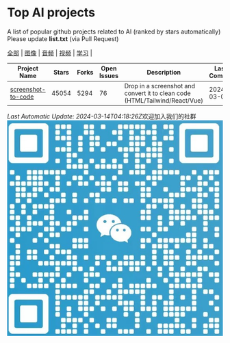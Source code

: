 # Top AI projects
A list of popular github projects related to AI (ranked by stars automatically)
Please update **list.txt** (via Pull Request)

<a href="./README.md">全部</a> |   <a href="./READMEpicture.md">图像</a> |   <a href="./READMEaudio.md">音频</a> | <a href="./READMEvideo.md">视频</a> | <a href="./READMElearn.md">学习</a> | 

| Project Name | Stars | Forks | Open Issues | Description | Last Commit |
| ------------ | ----- | ----- | ----------- | ----------- | ----------- |
| [screenshot-to-code](https://github.com/abi/screenshot-to-code) | 45054 | 5294 | 76 | Drop in a screenshot and convert it to clean code (HTML/Tailwind/React/Vue) | 2024-03-08 |

*Last Automatic Update: 2024-03-14T04:18:26Z*欢迎加入我们的社群 ![](https://raw.githubusercontent.com/mouuii/picture/master/weichat.jpg) 